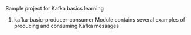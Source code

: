 Sample project for Kafka basics learning

1. kafka-basic-producer-consumer
Module contains several examples of producing and consuming Kafka messages

